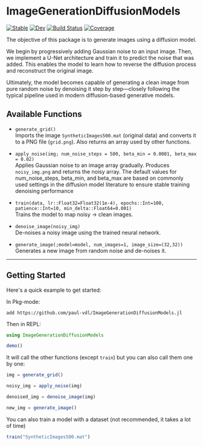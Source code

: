 # ImageGenerationDiffusionModels

[![Stable](https://img.shields.io/badge/docs-stable-blue.svg)](https://paul-vdl.github.io/ImageGenerationDiffusionModels.jl/stable/)
[![Dev](https://img.shields.io/badge/docs-dev-blue.svg)](https://paul-vdl.github.io/ImageGenerationDiffusionModels.jl/dev/)
[![Build Status](https://github.com/paul-vdl/ImageGenerationDiffusionModels.jl/actions/workflows/CI.yml/badge.svg?branch=master)](https://github.com/paul-vdl/ImageGenerationDiffusionModels.jl/actions/workflows/CI.yml?query=branch%3Amaster)
[![Coverage](https://codecov.io/gh/paul-vdl/ImageGenerationDiffusionModels.jl/branch/master/graph/badge.svg)](https://codecov.io/gh/paul-vdl/ImageGenerationDiffusionModels.jl)

The objective of this package is to generate images using a diffusion model.

We begin by progressively adding Gaussian noise to an input image. Then, we implement a U-Net architecture and train it to predict the noise that was added. This enables the model to learn how to reverse the diffusion process and reconstruct the original image.

Ultimately, the model becomes capable of generating a clean image from pure random noise by denoising it step by step—closely following the typical pipeline used in modern diffusion-based generative models.

## Available Functions

- `generate_grid()`  
  Imports the image `SyntheticImages500.mat` (original data) and converts it to a PNG file (`grid.png`). Also returns an array used by other functions.

- `apply_noise(img; num_noise_steps = 500, beta_min = 0.0001, beta_max = 0.02)`  
  Applies Gaussian noise to an image array gradually. Produces `noisy_img.png` and returns the noisy array.
  The default values for num_noise_steps, beta_min, and beta_max are based on commonly used settings in the diffusion model literature to ensure stable training denoising performance

- `train(data, lr::Float32=Float32(1e-4), epochs::Int=100, patience::Int=10, min_delta::Float64=0.001)`  
  Trains the model to map noisy → clean images.

- `denoise_image(noisy_img)`  
  De-noises a noisy image using the trained neural network.

- `generate_image(;model=model, num_images=1, image_size=(32,32))`  
  Generates a new image from random noise and de-noises it.

---

## Getting Started

Here's a quick example to get started:

In Pkg-mode:
```
add https://github.com/paul-vdl/ImageGenerationDiffusionModels.jl
```
Then in REPL:
```julia
using ImageGenerationDiffusionModels
```
```julia
demo()
```
It will call the other functions (except `train`) but you can also call them one by one:

```julia
img = generate_grid()
```
```julia
noisy_img = apply_noise(img)
```
```julia
denoised_img = denoise_image(img)
```
```julia
new_img = generate_image()
```
You can also train a model with a dataset (not recommended, it takes a lot of time)
```julia
train("SyntheticImages500.mat")
```
